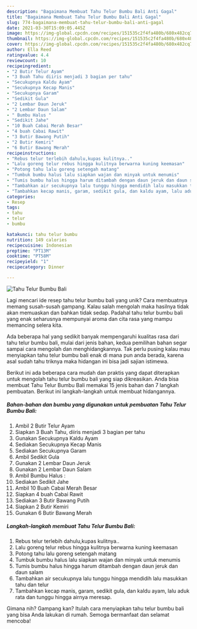 ```yaml
---
description: "Bagaimana Membuat Tahu Telur Bumbu Bali Anti Gagal"
title: "Bagaimana Membuat Tahu Telur Bumbu Bali Anti Gagal"
slug: 774-bagaimana-membuat-tahu-telur-bumbu-bali-anti-gagal
date: 2021-03-30T15:09:05.445Z
image: https://img-global.cpcdn.com/recipes/151535c2f4fa480b/680x482cq70/tahu-telur-bumbu-bali-foto-resep-utama.jpg
thumbnail: https://img-global.cpcdn.com/recipes/151535c2f4fa480b/680x482cq70/tahu-telur-bumbu-bali-foto-resep-utama.jpg
cover: https://img-global.cpcdn.com/recipes/151535c2f4fa480b/680x482cq70/tahu-telur-bumbu-bali-foto-resep-utama.jpg
author: Ella Reed
ratingvalue: 4.4
reviewcount: 10
recipeingredient:
- "2 Butir Telur Ayam"
- "3 Buah Tahu diiris menjadi 3 bagian per tahu"
- "Secukupnya Kaldu Ayam"
- "Secukupnya Kecap Manis"
- "Secukupnya Garam"
- "Sedikit Gula"
- "2 Lembar Daun Jeruk"
- "2 Lembar Daun Salam"
- " Bumbu Halus "
- "Sedikit Jahe"
- "10 Buah Cabai Merah Besar"
- "4 buah Cabai Rawit"
- "3 Butir Bawang Putih"
- "2 Butir Kemiri"
- "6 Butir Bawang Merah"
recipeinstructions:
- "Rebus telur terlebih dahulu,kupas kulitnya.."
- "Lalu goreng telur rebus hingga kulitnya berwarna kuning keemasan"
- "Potong tahu lalu goreng setengah matang"
- "Tumbuk bumbu halus lalu siapkan wajan dan minyak untuk menumis"
- "Tumis bumbu halus hingga harum ditambah dengan daun jeruk dan daun salam"
- "Tambahkan air secukupnya lalu tunggu hingga mendidih lalu masukkan tahu dan telur"
- "Tambahkan kecap manis, garam, sedikit gula, dan kaldu ayam, lalu aduk rata dan tunggu hingga airnya meresap."
categories:
- Resep
tags:
- tahu
- telur
- bumbu

katakunci: tahu telur bumbu 
nutrition: 149 calories
recipecuisine: Indonesian
preptime: "PT13M"
cooktime: "PT58M"
recipeyield: "1"
recipecategory: Dinner

---
```



![Tahu Telur Bumbu Bali](https://img-global.cpcdn.com/recipes/151535c2f4fa480b/680x482cq70/tahu-telur-bumbu-bali-foto-resep-utama.jpg)

Lagi mencari ide resep tahu telur bumbu bali yang unik? Cara membuatnya memang susah-susah gampang. Kalau salah mengolah maka hasilnya tidak akan memuaskan dan bahkan tidak sedap. Padahal tahu telur bumbu bali yang enak seharusnya mempunyai aroma dan cita rasa yang mampu memancing selera kita.



Ada beberapa hal yang sedikit banyak mempengaruhi kualitas rasa dari tahu telur bumbu bali, mulai dari jenis bahan, kedua pemilihan bahan segar sampai cara mengolah dan menghidangkannya. Tak perlu pusing kalau mau menyiapkan tahu telur bumbu bali enak di mana pun anda berada, karena asal sudah tahu triknya maka hidangan ini bisa jadi sajian istimewa.


Berikut ini ada beberapa cara mudah dan praktis yang dapat diterapkan untuk mengolah tahu telur bumbu bali yang siap dikreasikan. Anda bisa membuat Tahu Telur Bumbu Bali memakai 15 jenis bahan dan 7 langkah pembuatan. Berikut ini langkah-langkah untuk membuat hidangannya.

<!--inarticleads1-->

##### Bahan-bahan dan bumbu yang digunakan untuk pembuatan Tahu Telur Bumbu Bali:

1. Ambil 2 Butir Telur Ayam
1. Siapkan 3 Buah Tahu, diiris menjadi 3 bagian per tahu
1. Gunakan Secukupnya Kaldu Ayam
1. Sediakan Secukupnya Kecap Manis
1. Sediakan Secukupnya Garam
1. Ambil Sedikit Gula
1. Gunakan 2 Lembar Daun Jeruk
1. Gunakan 2 Lembar Daun Salam
1. Ambil  Bumbu Halus :
1. Sediakan Sedikit Jahe
1. Ambil 10 Buah Cabai Merah Besar
1. Siapkan 4 buah Cabai Rawit
1. Sediakan 3 Butir Bawang Putih
1. Siapkan 2 Butir Kemiri
1. Gunakan 6 Butir Bawang Merah




<!--inarticleads2-->

##### Langkah-langkah membuat Tahu Telur Bumbu Bali:

1. Rebus telur terlebih dahulu,kupas kulitnya..
1. Lalu goreng telur rebus hingga kulitnya berwarna kuning keemasan
1. Potong tahu lalu goreng setengah matang
1. Tumbuk bumbu halus lalu siapkan wajan dan minyak untuk menumis
1. Tumis bumbu halus hingga harum ditambah dengan daun jeruk dan daun salam
1. Tambahkan air secukupnya lalu tunggu hingga mendidih lalu masukkan tahu dan telur
1. Tambahkan kecap manis, garam, sedikit gula, dan kaldu ayam, lalu aduk rata dan tunggu hingga airnya meresap.




Gimana nih? Gampang kan? Itulah cara menyiapkan tahu telur bumbu bali yang bisa Anda lakukan di rumah. Semoga bermanfaat dan selamat mencoba!
